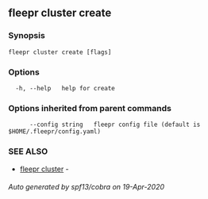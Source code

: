 ## fleepr cluster create



### Synopsis



```
fleepr cluster create [flags]
```

### Options

```
  -h, --help   help for create
```

### Options inherited from parent commands

```
      --config string   fleepr config file (default is $HOME/.fleepr/config.yaml)
```

### SEE ALSO

* [fleepr cluster](fleepr_cluster.md)	 - 

###### Auto generated by spf13/cobra on 19-Apr-2020
